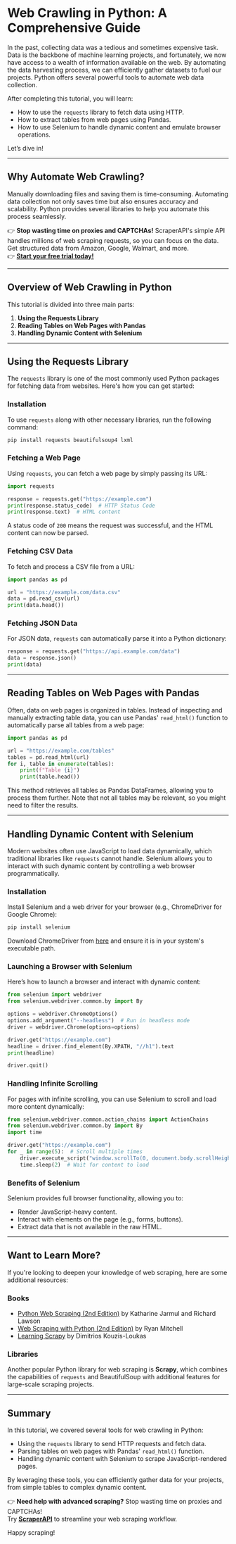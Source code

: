 
# Web Crawling in Python: A Comprehensive Guide

In the past, collecting data was a tedious and sometimes expensive task. Data is the backbone of machine learning projects, and fortunately, we now have access to a wealth of information available on the web. By automating the data harvesting process, we can efficiently gather datasets to fuel our projects. Python offers several powerful tools to automate web data collection.

After completing this tutorial, you will learn:

- How to use the `requests` library to fetch data using HTTP.
- How to extract tables from web pages using Pandas.
- How to use Selenium to handle dynamic content and emulate browser operations.

Let’s dive in!

---

## Why Automate Web Crawling?

Manually downloading files and saving them is time-consuming. Automating data collection not only saves time but also ensures accuracy and scalability. Python provides several libraries to help you automate this process seamlessly.

👉 **Stop wasting time on proxies and CAPTCHAs!** ScraperAPI's simple API handles millions of web scraping requests, so you can focus on the data. Get structured data from Amazon, Google, Walmart, and more.  
👉 [**Start your free trial today!**](https://bit.ly/Scraperapi)

---

## Overview of Web Crawling in Python

This tutorial is divided into three main parts:

1. **Using the Requests Library**  
2. **Reading Tables on Web Pages with Pandas**  
3. **Handling Dynamic Content with Selenium**

---

## Using the Requests Library

The `requests` library is one of the most commonly used Python packages for fetching data from websites. Here's how you can get started:

### Installation

To use `requests` along with other necessary libraries, run the following command:

```bash
pip install requests beautifulsoup4 lxml
```

### Fetching a Web Page

Using `requests`, you can fetch a web page by simply passing its URL:

```python
import requests

response = requests.get("https://example.com")
print(response.status_code)  # HTTP Status Code
print(response.text)  # HTML content
```

A status code of `200` means the request was successful, and the HTML content can now be parsed.

### Fetching CSV Data

To fetch and process a CSV file from a URL:

```python
import pandas as pd

url = "https://example.com/data.csv"
data = pd.read_csv(url)
print(data.head())
```

### Fetching JSON Data

For JSON data, `requests` can automatically parse it into a Python dictionary:

```python
response = requests.get("https://api.example.com/data")
data = response.json()
print(data)
```

---

## Reading Tables on Web Pages with Pandas

Often, data on web pages is organized in tables. Instead of inspecting and manually extracting table data, you can use Pandas' `read_html()` function to automatically parse all tables from a web page:

```python
import pandas as pd

url = "https://example.com/tables"
tables = pd.read_html(url)
for i, table in enumerate(tables):
    print(f"Table {i}")
    print(table.head())
```

This method retrieves all tables as Pandas DataFrames, allowing you to process them further. Note that not all tables may be relevant, so you might need to filter the results.

---

## Handling Dynamic Content with Selenium

Modern websites often use JavaScript to load data dynamically, which traditional libraries like `requests` cannot handle. Selenium allows you to interact with such dynamic content by controlling a web browser programmatically.

### Installation

Install Selenium and a web driver for your browser (e.g., ChromeDriver for Google Chrome):

```bash
pip install selenium
```

Download ChromeDriver from [here](https://chromedriver.chromium.org/downloads) and ensure it is in your system's executable path.

### Launching a Browser with Selenium

Here’s how to launch a browser and interact with dynamic content:

```python
from selenium import webdriver
from selenium.webdriver.common.by import By

options = webdriver.ChromeOptions()
options.add_argument("--headless")  # Run in headless mode
driver = webdriver.Chrome(options=options)

driver.get("https://example.com")
headline = driver.find_element(By.XPATH, "//h1").text
print(headline)

driver.quit()
```

### Handling Infinite Scrolling

For pages with infinite scrolling, you can use Selenium to scroll and load more content dynamically:

```python
from selenium.webdriver.common.action_chains import ActionChains
from selenium.webdriver.common.by import By
import time

driver.get("https://example.com")
for _ in range(5):  # Scroll multiple times
    driver.execute_script("window.scrollTo(0, document.body.scrollHeight);")
    time.sleep(2)  # Wait for content to load
```

### Benefits of Selenium

Selenium provides full browser functionality, allowing you to:

- Render JavaScript-heavy content.
- Interact with elements on the page (e.g., forms, buttons).
- Extract data that is not available in the raw HTML.

---

## Want to Learn More?

If you're looking to deepen your knowledge of web scraping, here are some additional resources:

### Books

- [Python Web Scraping (2nd Edition)](https://www.amazon.com/dp/1786462583) by Katharine Jarmul and Richard Lawson
- [Web Scraping with Python (2nd Edition)](https://www.amazon.com/dp/1491985577) by Ryan Mitchell
- [Learning Scrapy](https://www.amazon.com/dp/1784399787) by Dimitrios Kouzis-Loukas

### Libraries

Another popular Python library for web scraping is **Scrapy**, which combines the capabilities of `requests` and BeautifulSoup with additional features for large-scale scraping projects.

---

## Summary

In this tutorial, we covered several tools for web crawling in Python:

- Using the `requests` library to send HTTP requests and fetch data.
- Parsing tables on web pages with Pandas' `read_html()` function.
- Handling dynamic content with Selenium to scrape JavaScript-rendered pages.

By leveraging these tools, you can efficiently gather data for your projects, from simple tables to complex dynamic content.

👉 **Need help with advanced scraping?** Stop wasting time on proxies and CAPTCHAs!  
Try [**ScraperAPI**](https://bit.ly/Scraperapi) to streamline your web scraping workflow.

Happy scraping!
